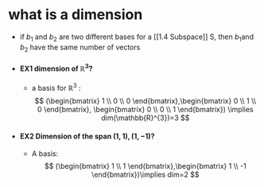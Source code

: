 # what is a dimension
- if $b_{1}$ and $b_{2}$ are two different bases for a [[1.4 Subspace]] S, then $b_{1}$and $b_{2}$ have the same number of vectors 
- #### EX1 dimension of  $\mathbb{R}^3$?
	- a basis for $\mathbb{R}^3$ : 
$$
(\begin{bmatrix}
1 \\
0 \\
0
\end{bmatrix},\begin{bmatrix}
0 \\
1 \\
0
\end{bmatrix}, \begin{bmatrix}
0 \\
0 \\
1
\end{bmatrix}) \implies dim(\mathbb{R}^{3})=3
$$
- #### EX2 Dimension of the span $(1,1),(1,-1)$?
	- A basis: 
$$
(\begin{bmatrix}
1 \\
1
\end{bmatrix},\begin{bmatrix}
1 \\
-1
\end{bmatrix})\implies dim=2
$$
